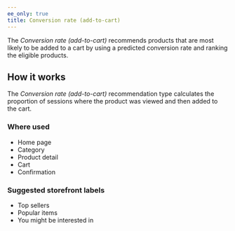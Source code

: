 ```yaml
---
ee_only: true
title: Conversion rate (add-to-cart)
---
```


The _Conversion rate (add-to-cart)_ recommends products that are most likely to be added to a cart by using a predicted conversion rate and ranking the eligible products.

## How it works

The _Conversion rate (add-to-cart)_ recommendation type calculates the proportion of sessions where the product was viewed and then added to the cart.

### Where used

- Home page
- Category
- Product detail
- Cart
- Confirmation

### Suggested storefront labels

- Top sellers
- Popular items
- You might be interested in

